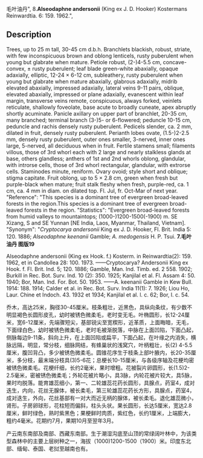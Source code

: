 毛叶油丹",
8.**Alseodaphne andersonii** (King ex J. D. Hooker) Kostermans Reinwardtia. 6: 159. 1962.",

## Description
Trees, up to 25 m tall, 30-45 cm d.b.h. Branchlets blackish, robust, striate, with few inconspicuous brown and oblong lenticels, rusty puberulent when young but glabrate when mature. Petiole robust, (2-)4-5.5 cm, concave-convex, ± rusty puberulent; leaf blade green-white abaxially, opaque adaxially, elliptic, 12-24 × 6-12 cm, subleathery, rusty puberulent when young but glabrate when mature abaxially, glabrous adaxially, midrib elevated abaxially, impressed adaxially, lateral veins 9-11 pairs, oblique, elevated abaxially, impressed or plane adaxially, evanescent within leaf margin, transverse veins remote, conspicuous, always forked, veinlets reticulate, shallowly foveolate, base acute to broadly cuneate, apex abruptly shortly acuminate. Panicle axillary on upper part of branchlet, 20-35 cm, many branched; terminal branch (3-)5- or 6-flowered; peduncle 10-15 cm, peduncle and rachis densely rusty puberulent. Pedicels slender, ca. 2 mm, dilated in fruit, densely rusty puberulent. Perianth lobes ovate, (1.5-)2-2.5 mm, densely rusty puberulent, outer ones smaller, 3-nerved, inner ones large, 5-nerved, all deciduous when in fruit. Fertile stamens small; filaments villous, those of 3rd whorl each with 2 large and nearly stalkless glands at base, others glandless; anthers of 1st and 2nd whorls oblong, glandular, with introrse cells, those of 3rd whorl rectangular, glandular, with extrorse cells. Staminodes minute, reniform. Ovary ovoid; style short and oblique; stigma capitate. Fruit oblong, up to 5 × 2.8 cm, green when fresh but purple-black when mature; fruit stalk fleshy when fresh, purple-red, ca. 1 cm, ca. 4 mm in diam. on dilated top. Fl. Jul, fr. Oct-Mar of next year.
  "Reference": "This species is a dominant tree of evergreen broad-leaved forests in the region.This species is a dominant tree of evergreen broad-leaved forests in the region.
  "Statistics": "Evergreen broad-leaved forests from humid valleys to mountaintops; (1000-)1200-1500(-1900) m. SE Xizang, S and SE Yunnan [NE India, Laos, Myanmar, Thailand, Vietnam].
  "Synonym": "*Cryptocarya andersonii* King ex J. D. Hooker, Fl. Brit. India 5: 120. 1886; *Alseodaphne keenanii* Gamble; *A. medogensis* H. P. Tsui.
**7.毛叶油丹 图版19**

Alseodaphne andersonii (King ex Hook. f.) Kosterm. in Reinwardtia(2): 159. 1962, et in Candollea 28: 100. 1973. ——Cryptocarya? Andersonii King ex Hook. f. Fl. Brit. Ind. 5; 120. 1886; Gamble, Man. Ind. Timb. ed. 2 558. 1902; Burkill in Rec. Bot. Surv. Ind. 10 (2): 350. 1925; Kanjilal et al. Fl. Assam 4: 50. 1940; Bor, Man. Ind. For. Bot. 50. 1953. ——A. keenanii Gamble in Kew Bull. 1914: 188. 1914; Calder et al. in Rec. Bot. Surv. India 11(1): 7. 1926; Liou Ho, Laur. Chine et Indoch. 43. 1932 et 1934; Kanjilal et al. l. c. 62; Bor, l. c. 54.

乔木，高达25米，胸径30-45厘米。枝条粗壮，近黑色，具纵向条纹，有少数不明显褐色长圆形皮孔，幼时被锈色微柔毛，老时变无毛。叶椭圆形，长12-24厘米，宽6-12厘米，先端骤短尖，基部锐尖至宽楔形，近革质，上面晦暗，无毛，下面绿白色，幼时被锈色微柔毛，老时毛被渐脱落，中脉在上面凹陷，下面凸起，侧脉每边9-11条，斜向上升，在上面凹陷或扁平，下面凸起，在叶缘之内消失，横脉远隔，明显，常分枝，细脉网结，有蜂巢状的浅窝穴，叶柄粗壮，长(2) 4-5.5厘米，腹凹背凸，多少被锈色微柔毛。圆锥花序生于枝条上部叶腋内，长20-35厘米，多分枝，最末端分枝具(3)5-6花；总梗长10-15厘米，与各级序轴及花梗均密被锈色微柔毛。花梗纤细，长约2毫米，果时增粗。花被裂片卵圆形，长(1.5)2-2.5毫米，密被锈色微柔毛；外轮花被片略小，具3脉，内轮花被片较大，具5脉，果时均脱落。能育雄蕊细小，第一、二轮雄蕊花药长圆形，具腺点，药室4，成对迭生，内向，花丝无腺体，被长柔毛，第三轮雄蕊花药长方形，具腺点，药室4，成对迭生，外向，花丝基部有一对大而近无柄的腺体，被长柔毛。退化雄蕊微小，肾形。子房卵球形，花柱短而偏斜，柱头头状。果长圆形，长达5厘米，宽达2.8厘米，鲜时绿色，熟时紫黑色；果梗鲜时肉质，紫红色，长约1厘米，上端膨大，粗约4毫米。花期约7月，果期10月至翌年3月。

产云南东南部及南部、西藏东南部。生于潮湿沟底至山顶的常绿阔叶林中，为该类型森林中的主要上层树种之一，海拔（1000)1200-1500（1900）米。印度东北部、缅甸、泰国、老挝至越南也有。
